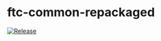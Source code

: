 # ftc-common-repackaged
[![Release](https://jitpack.io/v/modular-ftc/ftc-common-repackaged.svg)](https://jitpack.io/#modular-ftc/ftc-common-repackaged)
